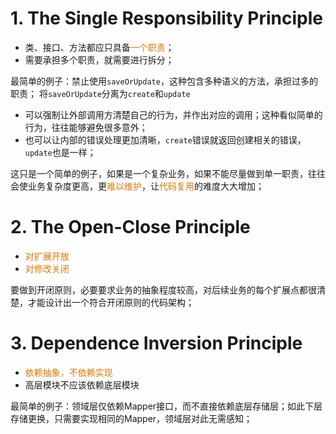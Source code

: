 # 1. The Single Responsibility Principle

- 类、接口、方法都应只具备<font color="#de7802">一个职责</font>；
- 需要承担多个职责，就需要进行拆分；

最简单的例子：禁止使用`saveOrUpdate`，这种包含多种语义的方法，承担过多的职责；
将`saveOrUpdate`分离为`create`和`update`
- 可以强制让外部调用方清楚自己的行为，并作出对应的调用；这种看似简单的行为，往往能够避免很多意外；
- 也可以让内部的错误处理更加清晰，`create`错误就返回创建相关的错误，`update`也是一样；

这只是一个简单的例子，如果是一个复杂业务，如果不能尽量做到单一职责，往往会使业务复杂度更高，更<font color="#de7802">难以维护</font>，让<font color="#de7802">代码复用</font>的难度大大增加；

# 2. The Open-Close Principle

- <font color="#de7802">对扩展开放</font>
- <font color="#de7802">对修改关闭</font>

要做到开闭原则，必要要求业务的抽象程度较高，对后续业务的每个扩展点都很清楚，才能设计出一个符合开闭原则的代码架构；



# 3. Dependence Inversion Principle

- <font color="#de7802">依赖抽象，不依赖实现</font>
- 高层模块不应该依赖底层模块

最简单的例子：领域层仅依赖Mapper接口，而不直接依赖底层存储层；如此下层存储更换，只需要实现相同的Mapper，领域层对此无需感知；






